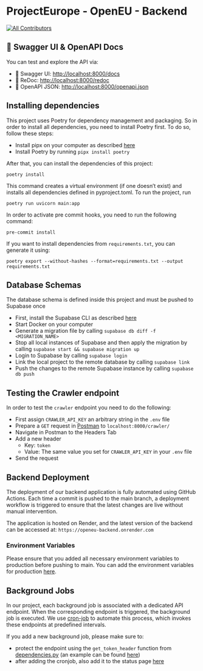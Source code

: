 # ProjectEurope - OpenEU - Backend

<!-- ALL-CONTRIBUTORS-BADGE:START - Do not remove or modify this section -->

[![All Contributors](https://img.shields.io/badge/all_contributors-16-orange.svg?style=flat-square)](#contributors-)

<!-- ALL-CONTRIBUTORS-BADGE:END -->

## 📘 Swagger UI & OpenAPI Docs

You can test and explore the API via:

- 🧪 Swagger UI: [http://localhost:8000/docs](http://localhost:8000/docs)
- 📕 ReDoc: [http://localhost:8000/redoc](http://localhost:8000/redoc)
- 🧾 OpenAPI JSON: [http://localhost:8000/openapi.json](http://localhost:8000/openapi.json)

## Installing dependencies
This project uses Poetry for dependency management and packaging. So in order to install all dependencies, you need to install Poetry first. To do so, follow these steps:
- Install pipx on your computer as described [here](https://pipx.pypa.io/stable/installation/)
- Install Poetry by running ```pipx install poetry```

After that, you can install the dependencies of this project:
```
poetry install
```

This command creates a virtual environment (if one doesn’t exist) and installs all dependencies defined in pyproject.toml. 
To run the project, run 
```
poetry run uvicorn main:app
```

In order to activate pre commit hooks, you need to run the following command:
```
pre-commit install
```

If you want to install dependencies from `requirements.txt`, you can generate it using:
```
poetry export --without-hashes --format=requirements.txt --output requirements.txt
```

## Database Schemas
The database schema is defined inside this project and must be pushed to Supabase once 
- First, install the Supabase CLI as described [here](https://supabase.com/docs/guides/local-development/cli/getting-started#installing-the-supabase-cli)
- Start Docker on your computer
- Generate a migration file by calling ```supabase db diff -f <MIGRATION_NAME>```
- Stop all local instances of Supabase and then apply the migration by calling ```supabase start && supabase migration up```
- Login to Supabase by calling ```supabase login```
- Link the local project to the remote database by calling ```supabase link```
- Push the changes to the remote Supabase instance by calling ```supabase db push```

## Testing the Crawler endpoint
In order to test the `crawler` endpoint you need to do the following: 
 - First assign `CRAWLER_API_KEY` an arbitrary string in the `.env` file
 - Prepare a `GET` request in [Postman](https://www.postman.com/downloads/) to `localhost:8000/crawler/`
 - Navigate in Postman to the Headers Tab
 - Add a new header 
   - Key: `token` 
   - Value: The same value you set for `CRAWLER_API_KEY` in your `.env` file 
 - Send the request

## Backend Deployment
The deployment of our backend application is fully automated using GitHub Actions.
Each time a commit is pushed to the main branch, a deployment workflow is triggered to ensure that the latest changes are live without manual intervention.

The application is hosted on Render, and the latest version of the backend can be accessed at: ```https://openeu-backend.onrender.com```

### Environment Variables
Please ensure that you added all necessary environment variables to production before pushing to main.
You can add the environment variables for production [here](https://dashboard.render.com/web/srv-d0fpj1idbo4c73ankui0/env).

## Background Jobs
In our project, each background job is associated with a dedicated API endpoint. 
When the corresponding endpoint is triggered, the background job is executed.
We use [cron-job](https://console.cron-job.org/) to automate this process, which invokes these endpoints at predefined intervals.

If you add a new background job, please make sure to: 
- protect the endpoint using the `get_token_header` function from [dependencies.py](./app/dependencies.py) (an example can be found [here](./app/api/crawler.py))
- after adding the cronjob, also add it to the status page [here](https://console.cron-job.org/statuspages/26586)
